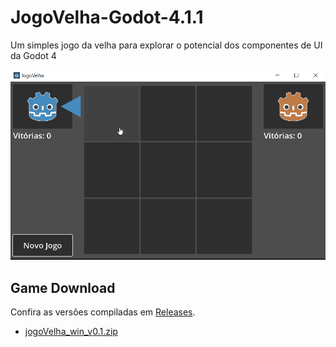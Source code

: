 # JogoVelha-Godot-4.1.1
 Um simples jogo da velha para explorar o potencial dos componentes de UI da Godot 4

![Screen 1](.readme/screen.gif)

## Game Download

Confira as versões compiladas em [Releases](https://github.com/diogorbg/JogoVelha-Godot-4.1.1/releases).

* [jogoVelha_win_v0.1.zip](https://github.com/diogorbg/JogoVelha-Godot-4.1.1/releases/download/v0.1/jogoVelha_win.zip)
